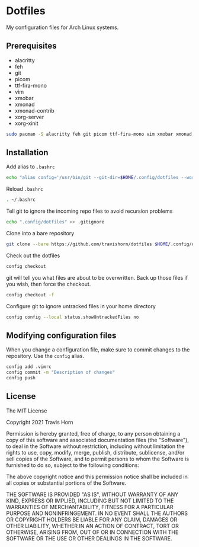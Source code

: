 # Dotfiles

My configuration files for Arch Linux systems.

## Prerequisites

- alacritty
- feh
- git
- picom
- ttf-fira-mono
- vim
- xmobar
- xmonad
- xmonad-contrib
- xorg-server
- xorg-xinit

```bash
sudo pacman -S alacritty feh git picom ttf-fira-mono vim xmobar xmonad xmonad-contrib xorg-server xorg-xinit
```

## Installation

Add alias to `.bashrc`

```bash
echo "alias config='/usr/bin/git --git-dir=$HOME/.config/dotfiles --work-tree=$HOME'" >> ~/.bashrc
```

Reload `.bashrc`

```bash
. ~/.bashrc
```

Tell git to ignore the incoming repo files to avoid recursion problems

```bash
echo ".config/dotfiles" >> .gitignore
```

Clone into a bare repository

```bash
git clone --bare https://github.com/travishorn/dotfiles $HOME/.config/dotfiles
```

Check out the dotfiles

```bash
config checkout
```

git will tell you what files are about to be overwritten. Back up those files if
you wish, then force the checkout.

```bash
config checkout -f
```

Configure git to ignore untracked files in your home directory

```bash
config config --local status.showUntrackedFiles no
```

## Modifying configuration files

When you change a configuration file, make sure to commit changes to the
repository. Use the `config` alias.

```bash
config add .vimrc
config commit -m "Description of changes"
config push
```

## License

The MIT License

Copyright 2021 Travis Horn

Permission is hereby granted, free of charge, to any person obtaining a copy of
this software and associated documentation files (the "Software"), to deal in
the Software without restriction, including without limitation the rights to
use, copy, modify, merge, publish, distribute, sublicense, and/or sell copies of
the Software, and to permit persons to whom the Software is furnished to do so,
subject to the following conditions:

The above copyright notice and this permission notice shall be included in all
copies or substantial portions of the Software.

THE SOFTWARE IS PROVIDED "AS IS", WITHOUT WARRANTY OF ANY KIND, EXPRESS OR
IMPLIED, INCLUDING BUT NOT LIMITED TO THE WARRANTIES OF MERCHANTABILITY, FITNESS
FOR A PARTICULAR PURPOSE AND NONINFRINGEMENT. IN NO EVENT SHALL THE AUTHORS OR
COPYRIGHT HOLDERS BE LIABLE FOR ANY CLAIM, DAMAGES OR OTHER LIABILITY, WHETHER
IN AN ACTION OF CONTRACT, TORT OR OTHERWISE, ARISING FROM, OUT OF OR IN
CONNECTION WITH THE SOFTWARE OR THE USE OR OTHER DEALINGS IN THE SOFTWARE.

